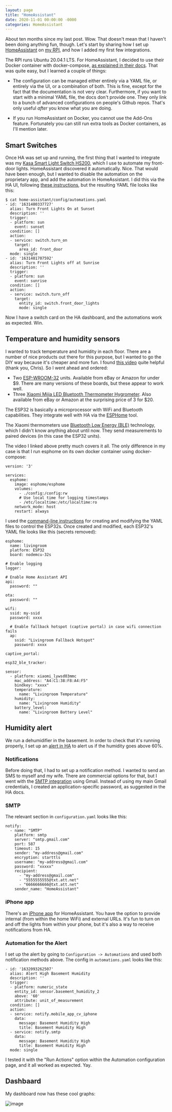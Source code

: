 ```yaml
---
layout: page
title: "HomeAssistant"
date: 2020-11-01 00:00:00 -0000
categories: HomeAssistant
---
```


About ten months since my last post. Wow. That doesn't mean that I haven't been doing anything fun, though. 
Let's start by sharing how I set up [HomeAssistant](https://www.home-assistant.io/) on 
[my RPI](https://cvicente.github.io/raspberry_pi/2020/11/01/RASPBERRY-PI.html), and how I added my first few integrations.

The RPI runs Ubuntu 20.04.1 LTS. For HomeAssistant, I decided to use their Docker container with docker-compose, 
[as explained in their docs](https://www.home-assistant.io/installation/linux#docker-compose). 
That was quite easy, but I learned a couple of things:

* The configuration can be managed either entirely via a YAML file, or entirely via the UI, or a combination of both. 
This is fine, except for the fact that the documentation is not very clear. Furthermore, if you want to start 
with a minimal YAML file, the docs don't provide one. They only link to a bunch of advanced configurations on people's 
Github repos. That's only useful _after_ you know what you are doing.

* If you run HomeAssistant on Docker, you cannot use the Add-Ons feature. Fortunately you can still run extra 
tools as Docker containers, as I'll mention later.

## Smart Switches
Once HA was set up and running, the first thing that I wanted to integrate was my [Kasa Smart Light Switch HS200](https://www.kasasmart.com/us/products/smart-switches/kasa-smart-wi-fi-light-switch-hs200), which I use to automate my
front-door lights. HomeAssistant discovered it automatically. Nice. That would have been enough, but I wanted to 
disable the automation on the proprietary app, and add the automation in HomeAssistant. I did this via the HA UI, 
following [these instructions](https://www.home-assistant.io/docs/automation/editor/), but the resulting YAML file 
looks like this:

```
$ cat home-assistant/config/automations.yaml
- id: '1631480337727'
  alias: Turn Front Lights On at Sunset
  description: ''
  trigger:
  - platform: sun
    event: sunset
  condition: []
  action:
  - service: switch.turn_on
    target:
      area_id: front_door
  mode: single
- id: '1631481707592'
  alias: Turn Front Lights off at Sunrise
  description: ''
  trigger:
  - platform: sun
    event: sunrise
  condition: []
  action:
  - service: switch.turn_off
    target:
      entity_id: switch.front_door_lights
	  mode: single
```

Now I have a switch card on the HA dashboard, and the automations work as expected. Win.

## Temperature and humidity sensors

I wanted to track temperature and humidity in each floor. There are a number of nice products out there for this purpose, 
but I wanted to go the DIY way because it's cheaper and more fun. I found [this video](https://youtu.be/l5ea7lQWpMk) 
quite helpful (thank you, Chris). So I went ahead and ordered:

* Two [ESP-WROOM-32](https://www.espressif.com/en/products/modules/esp32) units. Available from eBay or Amazon for under $9. There are many versions of these boards, 
but these appear to work well.
* Three [Xiaomi Mijia LED Bluetooth Thermometer Hygrometer](https://xiaomi-mi.com/sockets-and-sensors/mijia-temperature-and-humidity-monitor-2/). 
Also available from eBay or Amazon at the surprising price of 3 for $20.

The ESP32 is basically a microprocessor with WiFi and Bluetooth capabilities. They integrate well with HA via 
the [ESPHome](https://esphome.io) tool.

The Xiaomi thermometers use [Bluetooth Low Energy (BLE)](https://en.wikipedia.org/wiki/Bluetooth_Low_Energy) technology, 
which I didn't know anything about until now. They send measurements to paired devices (in this case the ESP32 units).

The video I linked above pretty much covers it all. The only difference in my case is that I run esphome on its own
docker container using docker-compose:

```
version: '3'

services:
  esphome:
    image: esphome/esphome
    volumes:
      - ./config:/config:rw
      # Use local time for logging timestamps
      - /etc/localtime:/etc/localtime:ro
    network_mode: host
    restart: always
```

I used the [command-line instructions](https://esphome.io/guides/getting_started_command_line.html) for creating and 
modifying the YAML files to control the ESP32s. Once created and modified, each ESP32's YAML file looks like this
(secrets removed):

```
esphome:
  name: livingroom
  platform: ESP32
  board: nodemcu-32s

# Enable logging
logger:

# Enable Home Assistant API
api:
  password: ""

ota:
  password: ""

wifi:
  ssid: my-ssid
  password: xxxx

  # Enable fallback hotspot (captive portal) in case wifi connection fails
  ap:
    ssid: "Livingroom Fallback Hotspot"
    password: xxxx

captive_portal:

esp32_ble_tracker:

sensor:
  - platform: xiaomi_lywsd03mmc
    mac_address: "A4:C1:38:F8:A4:F5"
    bindkey: "xxxx"
    temperature:
      name: "Livingroom Temperature"
    humidity:
      name: "Livingroom Humidity"
    battery_level:
      name: "Livingroom Battery Level"
```

## Humidity alert

We run a dehumidifier in the basement. In order to check that it's running properly, I set up an
[alert in HA](https://www.home-assistant.io/integrations/alert) to alert us if the humidity goes above 60%.

### Notifications

Before doing that, I had to set up a notification method. I wanted to send an SMS to myself and my wife. There are
commercial options for that, but I went with the [SMTP integration](https://www.home-assistant.io/integrations/smtp/)
using Gmail. Instead of using my main Gmail credentials, I created an application-specific password, as suggested
in the HA docs.

### SMTP

The relevant section in `configuration.yaml` looks like this:

```
notify:
  - name: "SMTP"
    platform: smtp
    server: "smtp.gmail.com"
    port: 587
    timeout: 15
    sender: "my-address@gmail.com"
    encryption: starttls
    username: "my-address@gmail.com"
    password: "xxxxx"
    recipient:
      - "my-address@gmail.com"
      - "5555555555@txt.att.net"
      - "6666666666@txt.att.net"
    sender_name: "HomeAssistant"
```

### iPhone app

There's an [iPhone app](https://apps.apple.com/us/app/home-assistant/id1099568401) for HomeAssistant. 
You have the option to provide internal (from within the home WiFi) and external URLs. It's fun to turn on and off 
the lights from within your phone, but it's also a way to receive notifications from HA.

### Automation for the Alert

I set up the alert by going to `Configuration -> Automations` and used both notification methods above. The config
in `automations.yaml` looks like this:

```
- id: '1632093262507'
  alias: Alert High Basement Humidity
  description: ''
  trigger:
  - platform: numeric_state
    entity_id: sensor.basement_humidity_2
    above: '60'
    attribute: unit_of_measurement
  condition: []
  action:
  - service: notify.mobile_app_cv_iphone
    data:
      message: Basement Humidity High
      title: Basement Humidity High
  - service: notify.smtp
    data:
      message: Basement Humidity High
      title: Basement Humidity High
  mode: single
```

I tested it with the "Run Actions" option within the Automation configuration page, and it all worked as expected. Yay.

## Dashbaard

My dashboard now has these cool graphs:

![image](/images/ha_dash1.png)
